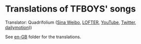 # Translations of TFBOYS' songs

 Translator: Quadrifolium ([Sina Weibo](http://weibo.com/u/5182556773/), [LOFTER](http://quadrifolium.lofter.com/), [YouTube](https://www.youtube.com/channel/UC6QSLMB7h4SoyV0e9m6uUwg), [Twitter](https://twitter.com/QuadrifoliumW), [dailymotion](http://www.dailymotion.com/QuadrifoliumW)))

 See [en-GB](/en-GB/) folder for the translations.
 